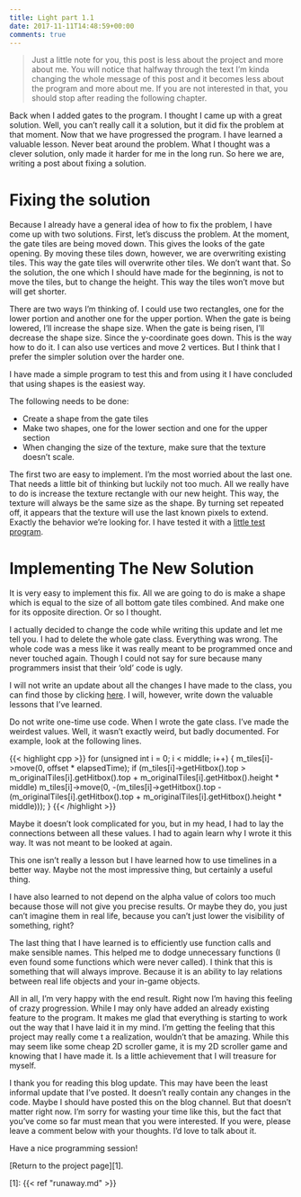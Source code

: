 ```yaml
---
title: Light part 1.1
date: 2017-11-11T14:48:59+00:00
comments: true
---
```

> Just a little note for you, this post is less about the project and more about me. You will notice that halfway through the text I&#8217;m kinda changing the whole message of this post and it becomes less about the program and more about me. If you are not interested in that, you should stop after reading the following chapter.

Back when I added gates to the program. I thought I came up with a great solution. Well, you can&#8217;t really call it a solution, but it did fix the problem at that moment. Now that we have progressed the program. I have learned a valuable lesson. Never beat around the problem. What I thought was a clever solution, only made it harder for me in the long run. So here we are, writing a post about fixing a solution.

# Fixing the solution

Because I already have a general idea of how to fix the problem, I have come up with two solutions. First, let&#8217;s discuss the problem. At the moment, the gate tiles are being moved down. This gives the looks of the gate opening. By moving these tiles down, however, we are overwriting existing tiles. This way the gate tiles will overwrite other tiles. We don&#8217;t want that. So the solution, the one which I should have made for the beginning, is not to move the tiles, but to change the height. This way the tiles won&#8217;t move but will get shorter.

There are two ways I&#8217;m thinking of. I could use two rectangles, one for the lower portion and another one for the upper portion. When the gate is being lowered, I&#8217;ll increase the shape size. When the gate is being risen, I&#8217;ll decrease the shape size. Since the y-coordinate goes down. This is the way how to do it. I can also use vertices and move 2 vertices. But I think that I prefer the simpler solution over the harder one.

I have made a simple program to test this and from using it I have concluded that using shapes is the easiest way.

The following needs to be done:

  * Create a shape from the gate tiles
  * Make two shapes, one for the lower section and one for the upper section
  * When changing the size of the texture, make sure that the texture doesn&#8217;t scale.

The first two are easy to implement. I&#8217;m the most worried about the last one. That needs a little bit of thinking but luckily not too much. All we really have to do is increase the texture rectangle with our new height. This way, the texture will always be the same size as the shape. By turning set repeated off, it appears that the texture will use the last known pixels to extend. Exactly the behavior we&#8217;re looking for. I have tested it with a <a href="https://github.com/antjowie/Shape-resize-test/tree/master" rel="noopener">little test program</a>.

# Implementing The New Solution

It is very easy to implement this fix. All we are going to do is make a shape which is equal to the size of all bottom gate tiles combined. And make one for its opposite direction. Or so I thought.

I actually decided to change the code while writing this update and let me tell you. I had to delete the whole gate class. Everything was wrong. The whole code was a mess like it was really meant to be programmed once and never touched again. Though I could not say for sure because many programmers insist that their &#8216;old&#8217; code is ugly.

I will not write an update about all the changes I have made to the class, you can find those by clicking <a href="https://github.com/antjowie/Runaway/commit/ce49a784762f2faab4cb3280c64df4cd5e64fd0f" rel="noopener">here</a>. I will, however, write down the valuable lessons that I&#8217;ve learned.

Do not write one-time use code. When I wrote the gate class. I&#8217;ve made the weirdest values. Well, it wasn&#8217;t exactly weird, but badly documented. For example, look at the following lines.

{{< highlight cpp >}}
for (unsigned int i = 0; i < middle; i++) 
{ 
  m_tiles[i]->move(0, offset * elapsedTime);
  if (m_tiles[i]->getHitbox().top > m_originalTiles[i].getHitbox().top +
      m_originalTiles[i].getHitbox().height * middle)
    m_tiles[i]->move(0, -(m_tiles[i]->getHitbox().top - 
                    (m_originalTiles[i].getHitbox().top + 
                     m_originalTiles[i].getHitbox().height * middle)));
}
{{< /highlight >}}

Maybe it doesn&#8217;t look complicated for you, but in my head, I had to lay the connections between all these values. I had to again learn why I wrote it this way. It was not meant to be looked at again.

This one isn&#8217;t really a lesson but I have learned how to use timelines in a better way. Maybe not the most impressive thing, but certainly a useful thing.

I have also learned to not depend on the alpha value of colors too much because those will not give you precise results. Or maybe they do, you just can&#8217;t imagine them in real life, because you can&#8217;t just lower the visibility of something, right?

The last thing that I have learned is to efficiently use function calls and make sensible names. This helped me to dodge unnecessary functions (I even found some functions which were never called). I think that this is something that will always improve. Because it is an ability to lay relations between real life objects and your in-game objects.

All in all, I&#8217;m very happy with the end result. Right now I&#8217;m having this feeling of crazy progression. While I may only have added an already existing feature to the program. It makes me glad that everything is starting to work out the way that I have laid it in my mind. I&#8217;m getting the feeling that this project may really come t a realization, wouldn&#8217;t that be amazing. While this may seem like some cheap 2D scroller game, it is my 2D scroller game and knowing that I have made it. Is a little achievement that I will treasure for myself.

I thank you for reading this blog update. This may have been the least informal update that I&#8217;ve posted. It doesn&#8217;t really contain any changes in the code. Maybe I should have posted this on the blog channel. But that doesn&#8217;t matter right now. I&#8217;m sorry for wasting your time like this, but the fact that you&#8217;ve come so far must mean that you were interested. If you were, please leave a comment below with your thoughts. I&#8217;d love to talk about it.

Have a nice programming session!

[Return to the project page][1].

 [1]: {{< ref "runaway.md" >}}